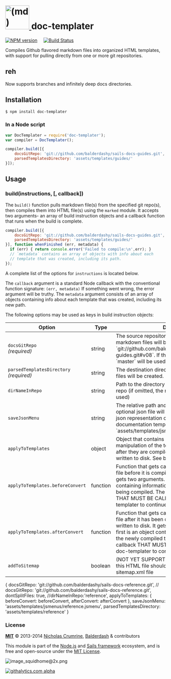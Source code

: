 <h1>
  <a title="doc-templater" href="https://github.com/balderdashy/doc-templater">
    <img width="75" title="doc-templater" alt="(md) icon, representing the markdown syntax" src="http://dashkards.com/img/markdown-icon.png"/>
  </a>
  doc-templater
</h1>

[![NPM version](https://badge.fury.io/js/doc-templater.png)](http://badge.fury.io/js/doc-templater) &nbsp; &nbsp;
[![Build Status](https://travis-ci.org/uncletammy/doc-templater.svg?branch=master)](https://travis-ci.org/uncletammy/doc-templater)

Compiles Github flavored markdown files into organized HTML templates, with support for pulling directly from one or more git repositories.
 

## reh

Now supports branches and infinitely deep docs directories.  

## Installation

```sh
$ npm install doc-templater
```


### In a Node script

```javascript
var DocTemplater = require('doc-templater');
var compiler = DocTemplater();

compiler.build([{
    docsGitRepo: 'git://github.com/balderdashy/sails-docs-guides.git',
    parsedTemplatesDirectory: 'assets/templates/guides/'
}]);

```

## Usage

### build(instructions, [, callback])

The `build()` function pulls markdown file(s) from the specified git repo(s), then compiles them into HTML file(s) using the `marked` module.  It accepts two arguments- an array of build instruction objects and a callback function that runs when the build is complete.


```javascript
compiler.build([{
    docsGitRepo: 'git://github.com/balderdashy/sails-docs-guides.git',
    parsedTemplatesDirectory: 'assets/templates/guides/'
}], function whenFinished (err, metadata) {
  if (err) { return console.error('Failed to compile:\n',err); }
  // `metadata` contains an array of objects with info about each
  // template that was created, including its path.
});
```

A complete list of the options for `instructions` is located below.

The `callback` argument is a standard Node callback with the conventional function signature: `(err, metadata)`  If something went wrong, the error argument will be truthy.  The `metadata` argument consists of an array of objects containing info about each template that was created, including its new path.


The following options may be used as keys in build instruction objects:

<table>
  <thead>
    <tr>
      <th>Option</th>
      <th>Type</th>
      <th>Details</th>
    </tr>
  </thead>
  <tbody>
    <tr>
      <td><code>docsGitRepo</code><br/><em>(required)</em></td>
      <td><vartype>string</vartype></td>
      <td>
        The source repository from which source markdown files will be fetched, e.g.: `git://github.com/balderdashy/sails-docs-guides.git#v08`.  If the branch is ommited, `master` will be used.
      </td>
    </tr>
    <tr>
      <td><code>parsedTemplatesDirectory</code><br/><em>(required)</em></td>
      <td><vartype>string</vartype></td>
      <td>
        The destination directory where output HTML files will be created.
      </td>
    </tr>
    <tr>
      <td><code>dirNameInRepo</code></td>
      <td><vartype>string</vartype></td>
      <td>
        Path to the directory of markdown files in the repo (if omitted, the root directory will be used)
      </td>
    </tr>
    <tr>
      <td><code>saveJsonMenu</code></td>
      <td><vartype>string</vartype></td>
      <td>
        The relative path and filename where an optional json file will be saved.  This file is a json representation of the compiled documentation templates. e.g.: `assets/templates/jsmenus/reference.jsmenu`.
      </td>
    </tr>
    <tr>
      <td><code>applyToTemplates</code></td>
      <td><vartype>object</vartype></td>
      <td>
        Object that contains user hooks allowing manipulation of the templates before and/or after they are compiled but before they are written to disk.  See below for usage.
      </td>
    </tr>    
    <tr>
      <td><code>applyToTemplates.beforeConvert</code></td>
      <td><vartype>function</vartype></td>
      <td>
        Function that gets called on every template file before it is compiled and written to disk.  It gets two arguments.  The first is an object containing information about the template being compiled.  The second is a callback THAT MUST BE CALLED in order for doc-templater to continue compiling.
      </td>
    </tr>    
    <tr>
      <td><code>applyToTemplates.afterConvert</code></td>
      <td><vartype>function</vartype></td>
      <td>
        Function that gets called on every template file after it has been compiled but before it is written to disk.  It gets two arguments.  The first is an object containing information about the newly compiled template.  The second is a callback THAT MUST BE CALLED in order for doc-templater to continue compiling.
      </td>
    </tr>    
    <tr>
      <td><code>addToSitemap</code></td>
      <td><vartype>boolean</vartype></td>
      <td>(NOT YET SUPPORTED)
        Whether an entry for this HTML file should be added to a generated sitemap.xml file 
      </td>
    </tr>
  </tbody>
</table>



{
    docsGitRepo: 'git://github.com/balderdashy/sails-docs-reference.git',
     // docsGitRepo: 'git://github.com/balderdashy/sails-docs-reference.git',
    dontSplitFiles: true,
    //dirNameInRepo:'reference',
    applyToTemplates: {
      beforeConvert: beforeConvert,
      afterConvert: afterConvert
    },
    saveJsonMenu: 'assets/templates/jsmenus/reference.jsmenu',
    parsedTemplatesDirectory: 'assets/templates/reference'
  }

### License


**[MIT](./LICENSE)**
&copy; 2013-2014 [Nicholas Crumrine](https://github.com/uncletammy), [Balderdash](http://balderdash.co) & contributors

This module is part of the [Node.js](http://nodejs.org) and [Sails framework](http://sailsjs.org) ecosystem, and is free and open-source under the [MIT License](http://sails.mit-license.org/).


![image_squidhome@2x.png](http://i.imgur.com/RIvu9.png) 
 

[![githalytics.com alpha](https://cruel-carlota.pagodabox.com/a22d3919de208c90c898986619efaa85 "githalytics.com")](http://githalytics.com/balderdashy/doc-templater)


